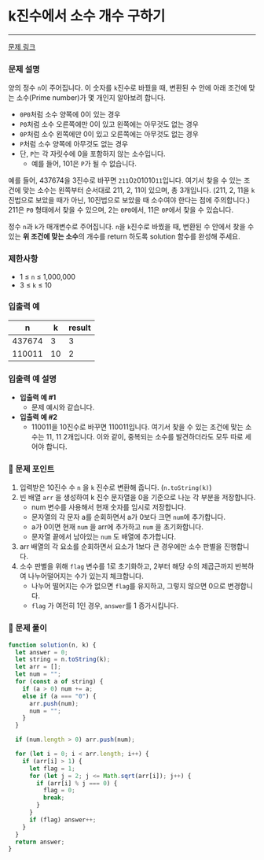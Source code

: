# **k진수에서 소수 개수 구하기**

---

[문제 링크](https://school.programmers.co.kr/learn/courses/30/lessons/92335)

### 문제 설명

양의 정수 `n`이 주어집니다. 이 숫자를 `k`진수로 바꿨을 때, 변환된 수 안에 아래 조건에 맞는 소수(Prime number)가 몇 개인지 알아보려 합니다.

- `0P0`처럼 소수 양쪽에 0이 있는 경우
- `P0`처럼 소수 오른쪽에만 0이 있고 왼쪽에는 아무것도 없는 경우
- `0P`처럼 소수 왼쪽에만 0이 있고 오른쪽에는 아무것도 없는 경우
- `P`처럼 소수 양쪽에 아무것도 없는 경우
- 단, `P`는 각 자릿수에 0을 포함하지 않는 소수입니다.
  - 예를 들어, 101은 `P`가 될 수 없습니다.

예를 들어, 437674을 3진수로 바꾸면 `211`0`2`01010`11`입니다. 여기서 찾을 수 있는 조건에 맞는 소수는 왼쪽부터 순서대로 211, 2, 11이 있으며, 총 3개입니다. (211, 2, 11을 `k`진법으로 보았을 때가 아닌, 10진법으로 보았을 때 소수여야 한다는 점에 주의합니다.) 211은 `P0` 형태에서 찾을 수 있으며, 2는 `0P0`에서, 11은 `0P`에서 찾을 수 있습니다.

정수 `n`과 `k`가 매개변수로 주어집니다. `n`을 `k`진수로 바꿨을 때, 변환된 수 안에서 찾을 수 있는 **위 조건에 맞는 소수**의 개수를 return 하도록 solution 함수를 완성해 주세요.

### 제한사항

- 1 ≤ `n` ≤ 1,000,000
- 3 ≤ `k` ≤ 10

### **입출력 예**

| n      | k   | result |
| ------ | --- | ------ |
| 437674 | 3   | 3      |
| 110011 | 10  | 2      |

### **입출력 예 설명**

- **입출력 예 #1**
  - 문제 예시와 같습니다.
- **입출력 예 #2**
  - 110011을 10진수로 바꾸면 110011입니다. 여기서 찾을 수 있는 조건에 맞는 소수는 11, 11 2개입니다. 이와 같이, 중복되는 소수를 발견하더라도 모두 따로 세어야 합니다.

### 📕 문제 포인트

1. 입력받은 10진수 수 `n` 을 `k` 진수로 변환해 줍니다. (`n.toString(k)`)
2. 빈 배열 `arr` 을 생성하여 k 진수 문자열을 0을 기준으로 나눈 각 부분을 저장합니다.
   - num 변수를 사용해서 현재 숫자를 임시로 저장합니다.
   - 문자열의 각 문자 a를 순회하면서 a가 0보다 크면 `num`에 추가합니다.
   - a가 0이면 현재 `num` 을 arr에 추가하고 `num` 을 초기화합니다.
   - 문자열 끝에서 남아있는 `num` 도 배열에 추가합니다.
3. arr 배열의 각 요소를 순회하면서 요소가 1보다 큰 경우에만 소수 판별을 진행합니다.
4. 소수 판별을 위해 `flag` 변수를 1로 초기화하고, 2부터 해당 수의 제곱근까지 반복하여 나누어떨어지는 수가 있는지 체크합니다.
   - 나누어 떨어지는 수가 없으면 `flag`를 유지하고, 그렇지 않으면 0으로 변경합니다.
   - `flag` 가 여전히 1인 경우, `answer`를 1 증가시킵니다.

### 📝 문제 풀이

```js
function solution(n, k) {
  let answer = 0;
  let string = n.toString(k);
  let arr = [];
  let num = "";
  for (const a of string) {
    if (a > 0) num += a;
    else if (a === "0") {
      arr.push(num);
      num = "";
    }
  }

  if (num.length > 0) arr.push(num);

  for (let i = 0; i < arr.length; i++) {
    if (arr[i] > 1) {
      let flag = 1;
      for (let j = 2; j <= Math.sqrt(arr[i]); j++) {
        if (arr[i] % j === 0) {
          flag = 0;
          break;
        }
      }
      if (flag) answer++;
    }
  }
  return answer;
}
```
